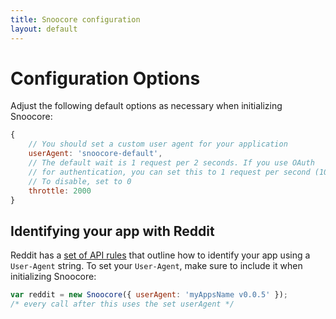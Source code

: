 ```yaml
---
title: Snoocore configuration
layout: default
---
```


# Configuration Options

Adjust the following default options as necessary when initializing Snoocore:

```javascript
{
    // You should set a custom user agent for your application
    userAgent: 'snoocore-default',
    // The default wait is 1 request per 2 seconds. If you use OAuth
    // for authentication, you can set this to 1 request per second (1000)
    // To disable, set to 0
    throttle: 2000
}
```

## Identifying your app with Reddit

Reddit has a [set of API rules](https://github.com/reddit/reddit/wiki/API#wiki-rules) that outline how to identify your app using a `User-Agent` string. To set your `User-Agent`, make sure to include it when initializing Snoocore:

```javascript
var reddit = new Snoocore({ userAgent: 'myAppsName v0.0.5' });
/* every call after this uses the set userAgent */
```

